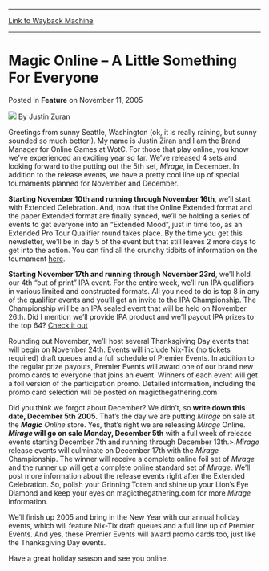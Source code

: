 
---
[Link to Wayback Machine](https://web.archive.org/web/20211020193208/https://magic.wizards.com/en/articles/archive/feature/magic-online-%E2%80%93-little-something-everyone-2005-11-11)

[_metadata_:author]:- "Justin Zuran"
[_metadata_:description]:- "Greetings from sunny Seattle, Washington (ok, it is really raining, but sunny sounded so much better!). My name is Justin Ziran and I am the Brand Manager for Online Games at WotC. For those that play online, you know we’ve experienced an exciting year so far. We’ve released 4 sets and looking forward to the putting out the 5th set, Mirage, in December. In addition to the"
[_metadata_:generator]:- "Drupal 7 (http://drupal.org)"
[_metadata_:node]:- "638221"
[_metadata_:publish_date]:- "2005-11-11"
[_metadata_:source]:- "div-main-content"
[_metadata_:title]:- "Magic Online – A Little Something For Everyone"
[_metadata_:wayback_capture_timestamp]:- "2021-10-20 19:32:08"
[_metadata_:wayback_raw_url]:- "https://web.archive.org/web/20211020193208id_/https://magic.wizards.com/en/articles/archive/feature/magic-online-%E2%80%93-little-something-everyone-2005-11-11"
[_metadata_:wayback_url]:- "https://magic.wizards.com/en/articles/archive/feature/magic-online-%E2%80%93-little-something-everyone-2005-11-11"
---


Magic Online – A Little Something For Everyone
==============================================



 Posted in **Feature**
 on November 11, 2005 






![](https://media.magic.wizards.com/styles/auth_small/public/generic-avatar-150_336.png)
By Justin Zuran











Greetings from sunny Seattle, Washington (ok, it is really raining, but sunny sounded so much better!). My name is Justin Ziran and I am the Brand Manager for Online Games at WotC. For those that play online, you know we’ve experienced an exciting year so far. We’ve released 4 sets and looking forward to the putting out the 5th set, *Mirage*, in December. In addition to the release events, we have a pretty cool line up of special tournaments planned for November and December.


**Starting November 10th and running through November 16th**, we’ll start with Extended Celebration. And, now that the Online Extended format and the paper Extended format are finally synced, we’ll be holding a series of events to get everyone into an “Extended Mood”, just in time too, as an Extended Pro Tour Qualifier round takes place. By the time you get this newsletter, we’ll be in day 5 of the event but that still leaves 2 more days to get into the action. You can find all the crunchy tidbits of information on the tournament [here](http://www.wizards.com/default.asp?x=magic/magiconline/article100905).


**Starting November 17th and running through November 23rd**, we’ll hold our 4th “out of print” IPA event. For the entire week, we’ll run IPA qualifiers in various limited and constructed formats. All you need to do is top 8 in any of the qualifier events and you’ll get an invite to the IPA Championship. The Championship will be an IPA sealed event that will be held on November 26th. Did I mention we’ll provide IPA product and we’ll payout IPA prizes to the top 64? [Check it out](http://www.wizards.com/default.asp?x=magic/magiconline/article100905a)


Rounding out November, we’ll host several Thanksgiving Day events that will begin on November 24th. Events will include Nix-Tix (no tickets required) draft queues and a full schedule of Premier Events. In addition to the regular prize payouts, Premier Events will award one of our brand new promo cards to everyone that joins an event. Winners of each event will get a foil version of the participation promo. Detailed information, including the promo card selection will be posted on magicthegathering.com


Did you think we forgot about December? We didn’t, so **write down this date, December 5th 2005.** That’s the day we are putting *Mirage* on sale at the ***Magic** Online* store. Yes, that’s right we are releasing *Mirage* Online. ***Mirage* will go on sale Monday, December 5th** with a full week of release events starting December 7th and running through December 13th.>.*Mirage* release events will culminate on December 17th with the *Mirage* Championship. The winner will receive a complete online foil set of *Mirage* and the runner up will get a complete online standard set of *Mirage*. We’ll post more information about the release events right after the Extended Celebration. So, polish your Grinning Totem and shine up your Lion’s Eye Diamond and keep your eyes on magicthegathering.com for more *Mirage* information.


We’ll finish up 2005 and bring in the New Year with our annual holiday events, which will feature Nix-Tix draft queues and a full line up of Premier Events. And yes, these Premier Events will award promo cards too, just like the Thanksgiving Day events.


Have a great holiday season and see you online.







